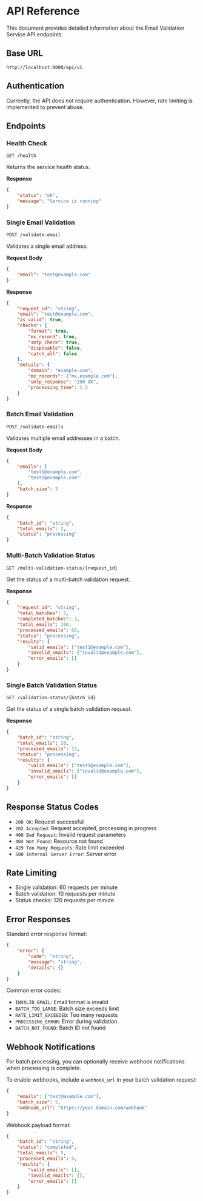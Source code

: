 # API Reference

This document provides detailed information about the Email Validation Service API endpoints.

## Base URL

```
http://localhost:8000/api/v1
```

## Authentication

Currently, the API does not require authentication. However, rate limiting is implemented to prevent abuse.

## Endpoints

### Health Check

```http
GET /health
```

Returns the service health status.

**Response**
```json
{
    "status": "ok",
    "message": "Service is running"
}
```

### Single Email Validation

```http
POST /validate-email
```

Validates a single email address.

**Request Body**
```json
{
    "email": "test@example.com"
}
```

**Response**
```json
{
    "request_id": "string",
    "email": "test@example.com",
    "is_valid": true,
    "checks": {
        "format": true,
        "mx_record": true,
        "smtp_check": true,
        "disposable": false,
        "catch_all": false
    },
    "details": {
        "domain": "example.com",
        "mx_records": ["mx.example.com"],
        "smtp_response": "250 OK",
        "processing_time": 1.5
    }
}
```

### Batch Email Validation

```http
POST /validate-emails
```

Validates multiple email addresses in a batch.

**Request Body**
```json
{
    "emails": [
        "test1@example.com",
        "test2@example.com"
    ],
    "batch_size": 5
}
```

**Response**
```json
{
    "batch_id": "string",
    "total_emails": 2,
    "status": "processing"
}
```

### Multi-Batch Validation Status

```http
GET /multi-validation-status/{request_id}
```

Get the status of a multi-batch validation request.

**Response**
```json
{
    "request_id": "string",
    "total_batches": 5,
    "completed_batches": 3,
    "total_emails": 100,
    "processed_emails": 60,
    "status": "processing",
    "results": {
        "valid_emails": ["test1@example.com"],
        "invalid_emails": ["invalid@example.com"],
        "error_emails": []
    }
}
```

### Single Batch Validation Status

```http
GET /validation-status/{batch_id}
```

Get the status of a single batch validation request.

**Response**
```json
{
    "batch_id": "string",
    "total_emails": 20,
    "processed_emails": 15,
    "status": "processing",
    "results": {
        "valid_emails": ["test1@example.com"],
        "invalid_emails": ["invalid@example.com"],
        "error_emails": []
    }
}
```

## Response Status Codes

- `200 OK`: Request successful
- `202 Accepted`: Request accepted, processing in progress
- `400 Bad Request`: Invalid request parameters
- `404 Not Found`: Resource not found
- `429 Too Many Requests`: Rate limit exceeded
- `500 Internal Server Error`: Server error

## Rate Limiting

- Single validation: 60 requests per minute
- Batch validation: 10 requests per minute
- Status checks: 120 requests per minute

## Error Responses

Standard error response format:

```json
{
    "error": {
        "code": "string",
        "message": "string",
        "details": {}
    }
}
```

Common error codes:
- `INVALID_EMAIL`: Email format is invalid
- `BATCH_TOO_LARGE`: Batch size exceeds limit
- `RATE_LIMIT_EXCEEDED`: Too many requests
- `PROCESSING_ERROR`: Error during validation
- `BATCH_NOT_FOUND`: Batch ID not found

## Webhook Notifications

For batch processing, you can optionally receive webhook notifications when processing is complete.

To enable webhooks, include a `webhook_url` in your batch validation request:

```json
{
    "emails": ["test@example.com"],
    "batch_size": 5,
    "webhook_url": "https://your-domain.com/webhook"
}
```

Webhook payload format:
```json
{
    "batch_id": "string",
    "status": "completed",
    "total_emails": 5,
    "processed_emails": 5,
    "results": {
        "valid_emails": [],
        "invalid_emails": [],
        "error_emails": []
    }
}
```